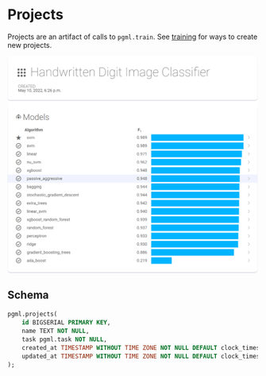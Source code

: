 # Projects

Projects are an artifact of calls to `pgml.train`. See [training](/user_guides/training/overview/) for ways to create new projects.

![Projects](/images/dashboard/project.png)

## Schema

```sql linenums="1" title="pgml.projects"
pgml.projects(
	id BIGSERIAL PRIMARY KEY,
	name TEXT NOT NULL,
	task pgml.task NOT NULL,
	created_at TIMESTAMP WITHOUT TIME ZONE NOT NULL DEFAULT clock_timestamp(),
	updated_at TIMESTAMP WITHOUT TIME ZONE NOT NULL DEFAULT clock_timestamp()
);
```

